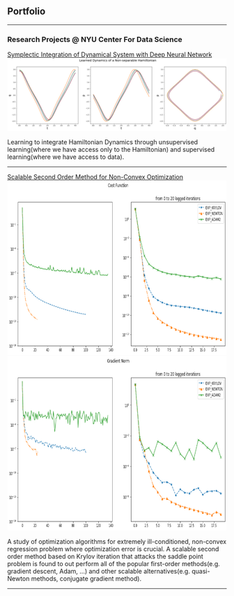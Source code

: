 ## Portfolio

---

### Research Projects @ NYU Center For Data Science

[Symplectic Integration of Dynamical System with Deep Neural Network](http://example.com/)
<img src="images/non-sep-hamiltonian.png?raw=true"/>

Learning to integrate Hamiltonian Dynamics through unsupervised learning(where we have access only to the Hamiltonian) and supervised learning(where we have access to data).

---
[Scalable Second Order Method for Non-Convex Optimization](http://example.com/)
<img src="images/opt_loss.png?raw=true" width = 1000 height = 400>
<img src="images/opt_grad.png?raw=true" width = 1000 height = 400>


A study of optimization algorithms for extremely ill-conditioned, non-convex regression problem where optimization error is crucial. A scalable second order method based on Krylov iteration that attacks the saddle point problem is found to out perform all of the popular first-order methods(e.g. gradient descent, Adam, ...) and other scalable alternatives(e.g. quasi-Newton methods, conjugate gradient method).

---
